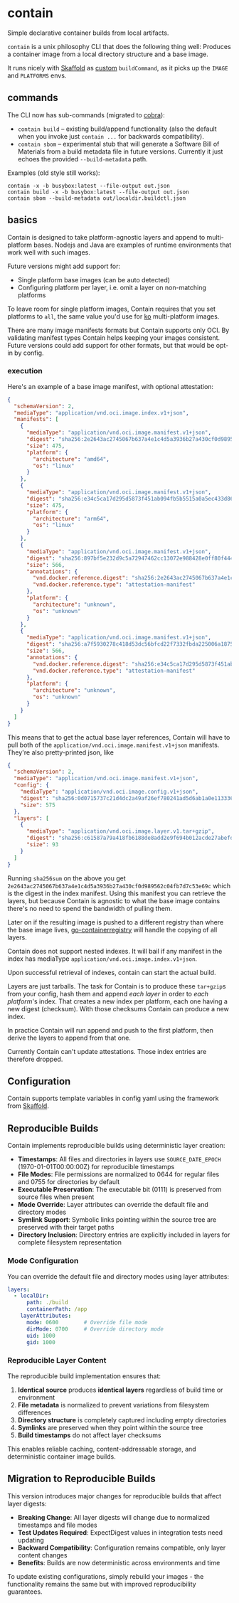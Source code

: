 # contain

Simple declarative container builds from local artifacts.

`contain` is a unix philosophy CLI that does the following thing well:
Produces a container image from a local directory structure and a base image.

It runs nicely with [Skaffold](https://skaffold.dev/) as [custom](https://skaffold.dev/docs/builders/builder-types/custom/) `buildCommand`, as it picks up the `IMAGE` and `PLATFORMS` envs.

## commands

The CLI now has sub-commands (migrated to [cobra](https://github.com/spf13/cobra)):

- `contain build` – existing build/append functionality (also the default when you invoke just `contain ...` for backwards compatibility).
- `contain sbom` – experimental stub that will generate a Software Bill of Materials from a build metadata file in future versions. Currently it just echoes the provided `--build-metadata` path.

Examples (old style still works):

```
contain -x -b busybox:latest --file-output out.json
contain build -x -b busybox:latest --file-output out.json
contain sbom --build-metadata out/localdir.buildctl.json
```


## basics

Contain is designed to take platform-agnostic layers and append to multi-platform bases.
Nodejs and Java are examples of runtime environments that work well with such images.

Future versions might add support for:
- Single platform base images (can be auto detected)
- Configuring platform per layer, i.e. omit a layer on non-matching platforms

To leave room for single platform images, Contain requires that you set platforms to `all`,
the same value you'd use for [ko](https://github.com/ko-build/ko/) multi-platform images.

There are many image manifests formats but Contain supports only OCI.
By validating manifest types Contain helps keeping your images consistent.
Future versions could add support for other formats, but that would be opt-in by config.

### execution

Here's an example of a base image manifest, with optional attestation:

```json
{
  "schemaVersion": 2,
  "mediaType": "application/vnd.oci.image.index.v1+json",
  "manifests": [
    {
      "mediaType": "application/vnd.oci.image.manifest.v1+json",
      "digest": "sha256:2e2643ac2745067b637a4e1c4d5a3936b27a430cf0d989562c04fb7d7c53e69c",
      "size": 475,
      "platform": {
        "architecture": "amd64",
        "os": "linux"
      }
    },
    {
      "mediaType": "application/vnd.oci.image.manifest.v1+json",
      "digest": "sha256:e34c5ca17d295d5873f451ab094fb5b5515a0a5ec433d8613276baeb8f1c7741",
      "size": 475,
      "platform": {
        "architecture": "arm64",
        "os": "linux"
      }
    },
    {
      "mediaType": "application/vnd.oci.image.manifest.v1+json",
      "digest": "sha256:897bf5e232d9c5a72947462cc13072e988428e0ff80f4441c7a238e4892afc00",
      "size": 566,
      "annotations": {
        "vnd.docker.reference.digest": "sha256:2e2643ac2745067b637a4e1c4d5a3936b27a430cf0d989562c04fb7d7c53e69c",
        "vnd.docker.reference.type": "attestation-manifest"
      },
      "platform": {
        "architecture": "unknown",
        "os": "unknown"
      }
    },
    {
      "mediaType": "application/vnd.oci.image.manifest.v1+json",
      "digest": "sha256:a7f5930278c418d53dc56bfcd22f7332fbda225006a1875fbc673df454929a49",
      "size": 566,
      "annotations": {
        "vnd.docker.reference.digest": "sha256:e34c5ca17d295d5873f451ab094fb5b5515a0a5ec433d8613276baeb8f1c7741",
        "vnd.docker.reference.type": "attestation-manifest"
      },
      "platform": {
        "architecture": "unknown",
        "os": "unknown"
      }
    }
  ]
}
```

This means that to get the actual base layer references, Contain will have to pull both of the `application/vnd.oci.image.manifest.v1+json` manifests. They're also pretty-printed json, like

```json
{
  "schemaVersion": 2,
  "mediaType": "application/vnd.oci.image.manifest.v1+json",
  "config": {
    "mediaType": "application/vnd.oci.image.config.v1+json",
    "digest": "sha256:0d0715737c21d4dc2a49af26ef780241ad5d6ab1a0e1133364e40d002ca16722",
    "size": 575
  },
  "layers": [
    {
      "mediaType": "application/vnd.oci.image.layer.v1.tar+gzip",
      "digest": "sha256:c61587a79a418fb6188de8add2e9f694b012acde27abefd27dedaff5f02de71e",
      "size": 93
    }
  ]
}
```

Running `sha256sum` on the above you get `2e2643ac2745067b637a4e1c4d5a3936b27a430cf0d989562c04fb7d7c53e69c` which is the digest in the index manifest.
Using this manifest you can retrieve the layers,
but because Contain is agnostic to what the base image contains there's no need to spend the bandwidth of pulling them.

Later on if the resulting image is pushed to a different registry than where the base image lives,
[go-containerregistry](https://github.com/google/go-containerregistry) will handle the copying of all layers.

Contain does not support nested indexes. It will bail if any manifest in the index has mediaType `application/vnd.oci.image.index.v1+json`.

Upon successful retrieval of indexes, contain can start the actual build.

Layers are just tarballs. The task for Contain is to produce these `tar+gzip`s from your config,
hash them and append _each layer_ in order to _each platform_'s index.
That creates a new index per platform, each one having a new digest (checksum).
With those checksums Contain can produce a new index.

In practice Contain will run append and push to the first platform,
then derive the layers to append from that one.

Currently Contain can't update attestations. Those index entries are therefore dropped.

## Configuration

Contain supports template variables in config yaml using the framework from [Skaffold](https://skaffold.dev/docs/environment/templating/).

## Reproducible Builds

Contain implements reproducible builds using deterministic layer creation:

- **Timestamps**: All files and directories in layers use `SOURCE_DATE_EPOCH` (1970-01-01T00:00:00Z) for reproducible timestamps
- **File Modes**: File permissions are normalized to 0644 for regular files and 0755 for directories by default
- **Executable Preservation**: The executable bit (0111) is preserved from source files when present
- **Mode Override**: Layer attributes can override the default file and directory modes
- **Symlink Support**: Symbolic links pointing within the source tree are preserved with their target paths
- **Directory Inclusion**: Directory entries are explicitly included in layers for complete filesystem representation

### Mode Configuration

You can override the default file and directory modes using layer attributes:

```yaml
layers:
  - localDir:
      path: ./build
      containerPath: /app
    layerAttributes:
      mode: 0600        # Override file mode
      dirMode: 0700     # Override directory mode
      uid: 1000
      gid: 1000
```

### Reproducible Layer Content

The reproducible build implementation ensures that:

1. **Identical source** produces **identical layers** regardless of build time or environment
2. **File metadata** is normalized to prevent variations from filesystem differences
3. **Directory structure** is completely captured including empty directories
4. **Symlinks** are preserved when they point within the source tree
5. **Build timestamps** do not affect layer checksums

This enables reliable caching, content-addressable storage, and deterministic container image builds.

## Migration to Reproducible Builds

This version introduces major changes for reproducible builds that affect layer digests:

- **Breaking Change**: All layer digests will change due to normalized timestamps and file modes
- **Test Updates Required**: ExpectDigest values in integration tests need updating
- **Backward Compatibility**: Configuration remains compatible, only layer content changes
- **Benefits**: Builds are now deterministic across environments and time

To update existing configurations, simply rebuild your images - the functionality remains the same but with improved reproducibility guarantees.
